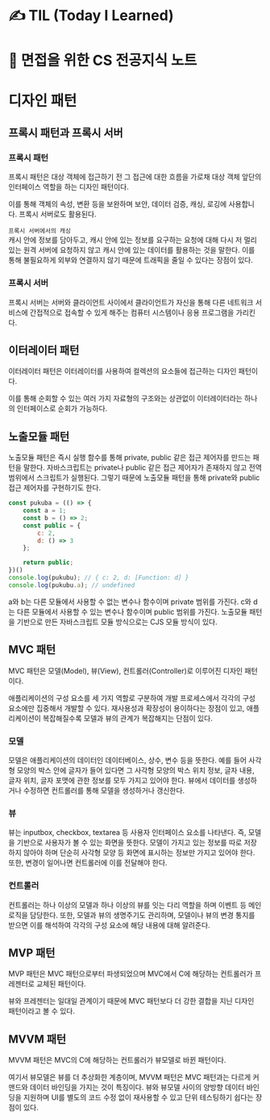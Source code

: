 # ✍ TIL (Today I Learned)

# 📖 면접을 위한 CS 전공지식 노트
# 디자인 패턴
## 프록시 패턴과 프록시 서버
### 프록시 패턴
프록시 패턴은 대상 객체에 접근하기 전 그 접근에 대한 흐름을 가로채 대상 객체 앞단의 인터페이스 역할을 하는 디자인 패턴이다.

이를 통해 객체의 속성, 변환 등을 보완하며 보안, 데이터 검증, 캐싱, 로깅에 사용합니다. 프록시 서버로도 활용된다.   

```프록시 서버에서의 캐싱```   
캐시 안에 정보를 담아두고, 캐시 안에 있는 정보를 요구하는 요청에 대해 다시 저 멀리 있는 원격 서버에 요청하지 않고 캐시 안에 있는 데이터를 활용하는 것을 말한다. 이를 통해 불필요하게 외부와 연결하지 않기 때문에 트래픽을 줄일 수 있다는 장점이 있다.

### 프록시 서버
프록시 서버는 서버와 클라이언트 사이에서 클라이언트가 자신을 통해 다른 네트워크 서비스에 간접적으로 접속할 수 있게 해주는 컴퓨터 시스템이나 응용 프로그램을 가리킨다.

## 이터레이터 패턴
이터레이터 패턴은 이터레이터를 사용하여 컬렉션의 요소들에 접근하는 디자인 패턴이다.

이를 통해 순회할 수 있는 여러 가지 자료형의 구조와는 상관없이 이터레이터라는 하나의 인터페이스로 순회가 가능하다.

## 노출모듈 패턴
노출모듈 패턴은 즉시 실행 함수를 통해 private, public 같은 접근 제어자를 만드는 패턴을 말한다. 자바스크립트는 private나 public 같은 접근 제어자가 존재하지 않고 전역 범위에서 스크립트가 실행된다. 그렇기 때문에 노출모듈 패턴을 통해 private와 public 접근 제어자를 구현하기도 한다.

```js
const pukuba = (() => {
    const a = 1;
    const b = () => 2;
    const public = {
        c: 2,
        d: () => 3
    };

    return public;
})()
console.log(pukubu); // { c: 2, d: [Function: d] }
console.log(pukubu.a); // undefined
```

a와 b는 다른 모듈에서 사용할 수 없는 변수나 함수이며 private 범위를 가진다. c와 d는 다른 모듈에서 사용할 수 있는 변수나 함수이며 public 범위를 가진다. 노출모듈 패턴을 기반으로 만든 자바스크립트 모듈 방식으로는 CJS 모듈 방식이 있다.

## MVC 패턴
MVC 패턴은 모델(Model), 뷰(View), 컨트롤러(Controller)로 이루어진 디자인 패턴이다.

애플리케이션의 구성 요소를 세 가지 역할로 구분하여 개발 프로세스에서 각각의 구성 요소에만 집중해서 개발할 수 있다. 재사용성과 확장성이 용이하다는 장점이 있고, 애플리케이션이 복잡해질수록 모델과 뷰의 관계가 복잡해지는 단점이 있다.

### 모델
모델은 애플리케이션의 데이터인 데이터베이스, 상수, 변수 등을 뜻한다.
예를 들어 사각형 모양의 박스 안에 글자가 들어 있다면 그 사각형 모양의 박스 위치 정보, 글자 내용, 글자 위치, 글자 포맷에 관한 정보를 모두 가지고 있어야 한다. 뷰에서 데이터를 생성하거나 수정하면 컨트롤러를 통해 모델을 생성하거나 갱신한다.

### 뷰
뷰는 inputbox, checkbox, textarea 등 사용자 인터페이스 요소를 나타낸다. 즉, 모델을 기반으로 사용자가 볼 수 있는 화면을 뜻한다. 모델이 가지고 있는 정보를 따로 저장하지 않아야 하며 단순히 사각형 모양 등 화면에 표시하는 정보만 가지고 있어야 한다. 또한, 변경이 일어나면 컨트롤러에 이를 전달해야 한다.

### 컨트롤러
컨트롤러는 하나 이상의 모델과 하나 이상의 뷰를 잇는 다리 역할을 하며 이벤트 등 메인 로직을 담당한다. 또한, 모델과 뷰의 생명주기도 관리하며, 모델이나 뷰의 변경 통지를 받으면 이를 해석하여 각각의 구성 요소에 해당 내용에 대해 알려준다.

## MVP 패턴
MVP 패턴은 MVC 패턴으로부터 파생되었으며 MVC에서 C에 해당하는 컨트롤러가 프레젠터로 교체된 패턴이다.

뷰와 프레젠터는 일대일 관계이기 때문에 MVC 패턴보다 더 강한 결합을 지닌 디자인 패턴이라고 볼 수 있다.

## MVVM 패턴
MVVM 패턴은 MVC의 C에 해당하는 컨트롤러가 뷰모델로 바뀐 패턴이다.

여기서 뷰모델은 뷰를 더 추상화한 계층이며, MVVM 패턴은 MVC 패턴과는 다르게 커맨드와 데이터 바인딩을 가지는 것이 특징이다. 뷰와 뷰모델 사이의 양방향 데이터 바인딩을 지원하며 UI를 별도의 코드 수정 없이 재사용할 수 있고 단위 테스팅하기 쉽다는 장점이 있다.